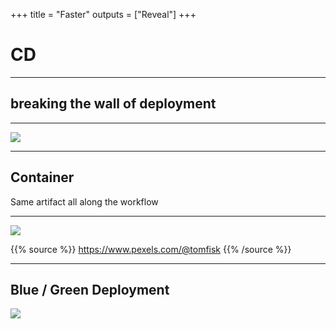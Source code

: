 +++
title = "Faster"
outputs = ["Reveal"]
+++

# CD

---

## breaking the wall of deployment

---

![](https://upload.wikimedia.org/wikipedia/commons/thumb/d/df/Container_01_KMJ.jpg/783px-Container_01_KMJ.jpg)

---

## Container

Same artifact all along the workflow

---

![](https://images.pexels.com/photos/3057963/pexels-photo-3057963.jpeg?auto=compress&cs=tinysrgb&dpr=2&h=750&w=1260)

{{% source %}}
https://www.pexels.com/@tomfisk
{{% /source %}}

---

## Blue / Green Deployment

![](https://res.cloudinary.com/practicaldev/image/fetch/s--7PmOiuG9--/c_limit%2Cf_auto%2Cfl_progressive%2Cq_auto%2Cw_880/https://thepracticaldev.s3.amazonaws.com/i/zvf9rbd1x38umph98zro.png)
